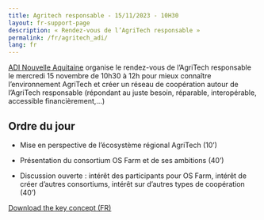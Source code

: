 ```yaml
---
title: Agritech responsable - 15/11/2023 - 10H30
layout: fr-support-page
description: « Rendez-vous de l’AgriTech responsable »
permalink: /fr/agritech_adi/
lang: fr
---
```

[ADI Nouvelle Aquitaine](https://www.adi-na.fr/) organise le rendez-vous de l’AgriTech responsable le mercredi 15 novembre de 10h30 à 12h pour mieux connaître l’environnement AgriTech et créer un réseau de coopération autour de l’AgriTech responsable (répondant au juste besoin, réparable, interopérable, accessible financièrement,…)

## Ordre du jour

- Mise en perspective de l’écosystème régional AgriTech (10’)

- Présentation du consortium OS Farm et de ses ambitions (40’)
    
- Discussion ouverte : intérêt des participants pour OS Farm, intérêt de créer d’autres consortiums, intérêt sur d’autres types de coopération (40’)

<p class="text-center">
  <a href="/docs/adi_osfarm.pdf" target='_blank' class="btn btn-outline">Download the key concept (FR)</a>
</p>